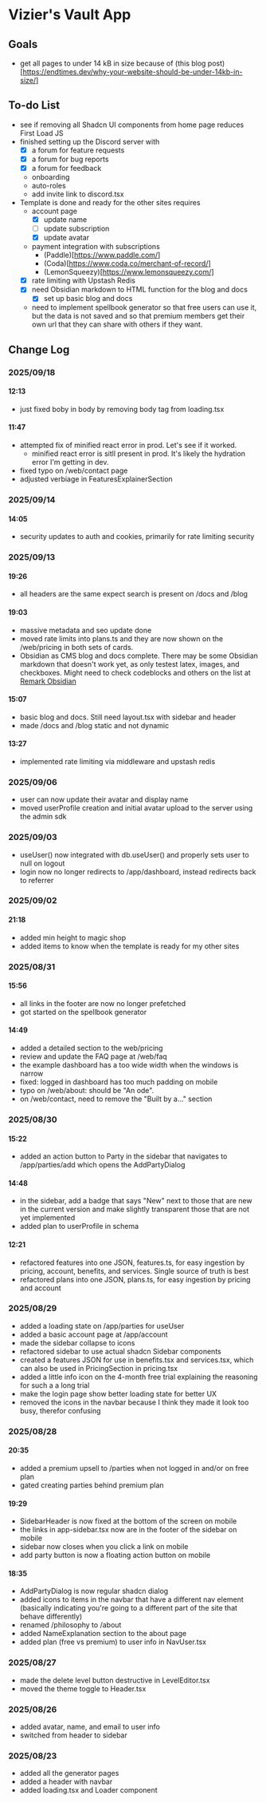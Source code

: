 <!-- @format -->

# Vizier's Vault App

## Goals

-   get all pages to under 14 kB in size because of (this blog post)[https://endtimes.dev/why-your-website-should-be-under-14kb-in-size/]

## To-do List

-   see if removing all Shadcn UI components from home page reduces First Load JS
-   finished setting up the Discord server with
    -   [x] a forum for feature requests
    -   [x] a forum for bug reports
    -   [x] a forum for feedback
    -   onboarding
    -   auto-roles
    -   add invite link to discord.tsx
-   Template is done and ready for the other sites requires
    -   account page
        -   [x] update name
        -   [ ] update subscription
        -   [x] update avatar
    -   payment integration with subscriptions
        -   (Paddle)[https://www.paddle.com/]
        -   (Coda)[https://www.coda.co/merchant-of-record/]
        -   (LemonSqueezy)[https://www.lemonsqueezy.com/]
    -   [x] rate limiting with Upstash Redis
    -   [x] need Obsidian markdown to HTML function for the blog and docs
        -   [x] set up basic blog and docs
    -   need to implement spellbook generator so that free users can use it, but the data is not saved and so that premium members get their own url that they can share with others if they want.

## Change Log

### 2025/09/18

#### 12:13

-   just fixed boby in body by removing body tag from loading.tsx

#### 11:47

-   attempted fix of minified react error in prod. Let's see if it worked.
    -   minified react error is sitll present in prod. It's likely the hydration error I'm getting in dev.
-   fixed typo on /web/contact page
-   adjusted verbiage in FeaturesExplainerSection

### 2025/09/14

#### 14:05

-   security updates to auth and cookies, primarily for rate limiting security

### 2025/09/13

#### 19:26

-   all headers are the same expect search is present on /docs and /blog

#### 19:03

-   massive metadata and seo update done
-   moved rate limits into plans.ts and they are now shown on the /web/pricing in both sets of cards.
-   Obsidian as CMS blog and docs complete. There may be some Obsidian markdown that doesn't work yet, as only testest latex, images, and checkboxes. Might need to check codeblocks and others on the list at [Remark Obsidian](https://github.com/heavycircle/remark-obsidian)

#### 15:07

-   basic blog and docs. Still need layout.tsx with sidebar and header
-   made /docs and /blog static and not dynamic

#### 13:27

-   implemented rate limiting via middleware and upstash redis

### 2025/09/06

-   user can now update their avatar and display name
-   moved userProfile creation and initial avatar upload to the server using the admin sdk

### 2025/09/03

-   useUser() now integrated with db.useUser() and properly sets user to null on logout
-   login now no longer redirects to /app/dashboard, instead redirects back to referrer

### 2025/09/02

#### 21:18

-   added min height to magic shop
-   added items to know when the template is ready for my other sites

### 2025/08/31

#### 15:56

-   all links in the footer are now no longer prefetched
-   got started on the spellbook generator

#### 14:49

-   added a detailed section to the web/pricing
-   review and update the FAQ page at /web/faq
-   the example dashboard has a too wide width when the windows is narrow
-   fixed: logged in dashboard has too much padding on mobile
-   typo on /web/about: should be "An ode".
-   on /web/contact, need to remove the "Built by a..." section

### 2025/08/30

#### 15:22

-   added an action button to Party in the sidebar that navigates to /app/parties/add which opens the AddPartyDialog

#### 14:48

-   in the sidebar, add a badge that says "New" next to those that are new in the current version and make slightly transparent those that are not yet implemented
-   added plan to userProfile in schema

#### 12:21

-   refactored features into one JSON, features.ts, for easy ingestion by pricing, account, benefits, and services. Single source of truth is best
-   refactored plans into one JSON, plans.ts, for easy ingestion by pricing and account

### 2025/08/29

-   added a loading state on /app/parties for useUser
-   added a basic account page at /app/account
-   made the sidebar collapse to icons
-   refactored sidebar to use actual shadcn Sidebar components
-   created a features JSON for use in benefits.tsx and services.tsx, which can also be used in PricingSection in pricing.tsx
-   added a little info icon on the 4-month free trial explaining the reasoning for such a a long trial
-   make the login page show better loading state for better UX
-   removed the icons in the navbar because I think they made it look too busy, therefor confusing

### 2025/08/28

#### 20:35

-   added a premium upsell to /parties when not logged in and/or on free plan
-   gated creating parties behind premium plan

#### 19:29

-   SidebarHeader is now fixed at the bottom of the screen on mobile
-   the links in app-sidebar.tsx now are in the footer of the sidebar on mobile
-   sidebar now closes when you click a link on mobile
-   add party button is now a floating action button on mobile

#### 18:35

-   AddPartyDialog is now regular shadcn dialog
-   added icons to items in the navbar that have a different nav element (basically indicating you're going to a different part of the site that behave differently)
-   renamed /philosophy to /about
-   added NameExplanation section to the about page
-   added plan (free vs premium) to user info in NavUser.tsx

### 2025/08/27

-   made the delete level button destructive in LevelEditor.tsx
-   moved the theme toggle to Header.tsx

### 2025/08/26

-   added avatar, name, and email to user info
-   switched from header to sidebar

### 2025/08/23

-   added all the generator pages
-   added a header with navbar
-   added loading.tsx and Loader component
